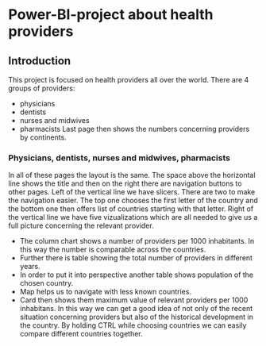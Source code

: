 # Power-BI-project about health providers
## Introduction
This project is focused on health providers all over the world. There are 4 groups of providers:
* physicians
* dentists
* nurses and midwives
* pharmacists
Last page then shows the numbers concerning providers by continents.

### Physicians, dentists, nurses and midwives, pharmacists
In all of these pages the layout is the same. The space above the horizontal line shows the title and then on the right there are navigation buttons to other pages. 
Left of the vertical line we have slicers. There are two to make the navigation easier. The top one chooses the first letter of the country and the bottom one then offers list of countries starting with that letter. 
Right of the vertical line we have five vizualizations which are all needed to give us a full picture concerning the relevant provider. 
* The column chart shows a number of providers per 1000 inhabitants. In this way the number is comparable across the countries. 
* Further there is table showing the total number of providers in different years. 
* In order to put it into perspective another table shows population of the chosen country.
* Map helps us to navigate with less known countries.
* Card then shows them maximum value of relevant providers per 1000 inhabitans.
In this way we can get a good idea of not only of the recent situation concerning providers but also of the historical development in the country.
By holding CTRL while choosing countries we can easily compare different countries together.
###
